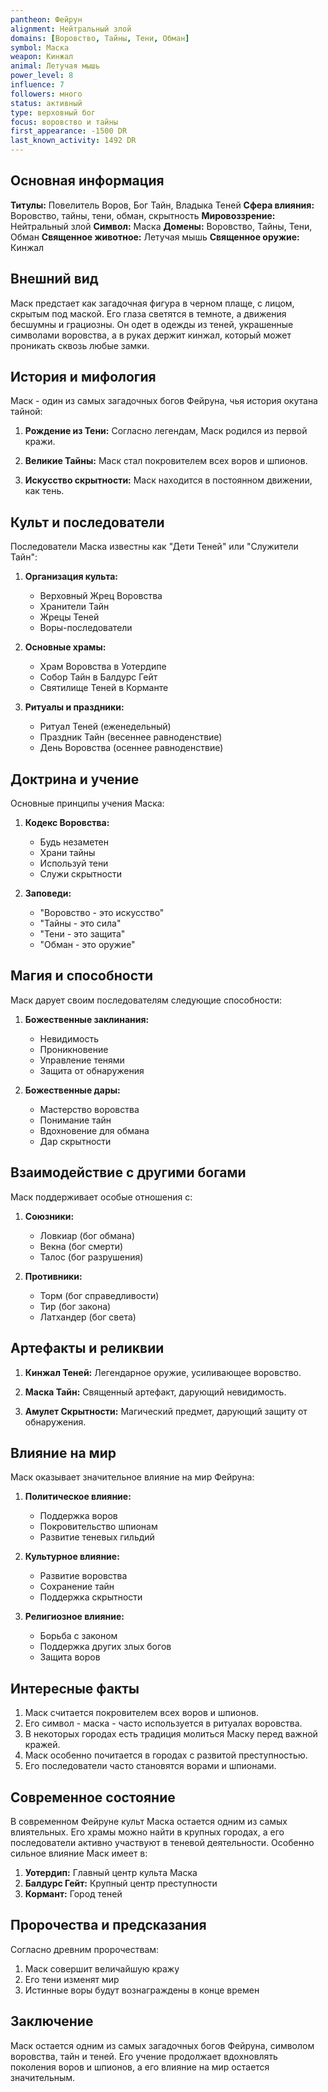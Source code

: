 ```yaml
---
pantheon: Фейрун
alignment: Нейтральный злой
domains: [Воровство, Тайны, Тени, Обман]
symbol: Маска
weapon: Кинжал
animal: Летучая мышь
power_level: 8
influence: 7
followers: много
status: активный
type: верховный бог
focus: воровство и тайны
first_appearance: -1500 DR
last_known_activity: 1492 DR
---
```


## Основная информация

**Титулы:** Повелитель Воров, Бог Тайн, Владыка Теней
**Сфера влияния:** Воровство, тайны, тени, обман, скрытность
**Мировоззрение:** Нейтральный злой
**Символ:** Маска
**Домены:** Воровство, Тайны, Тени, Обман
**Священное животное:** Летучая мышь
**Священное оружие:** Кинжал

## Внешний вид

Маск предстает как загадочная фигура в черном плаще, с лицом, скрытым под маской. Его глаза светятся в темноте, а движения бесшумны и грациозны. Он одет в одежды из теней, украшенные символами воровства, а в руках держит кинжал, который может проникать сквозь любые замки.

## История и мифология

Маск - один из самых загадочных богов Фейруна, чья история окутана тайной:

1. **Рождение из Тени:** Согласно легендам, Маск родился из первой кражи.

2. **Великие Тайны:** Маск стал покровителем всех воров и шпионов.

3. **Искусство скрытности:** Маск находится в постоянном движении, как тень.

## Культ и последователи

Последователи Маска известны как "Дети Теней" или "Служители Тайн":

1. **Организация культа:**

   - Верховный Жрец Воровства
   - Хранители Тайн
   - Жрецы Теней
   - Воры-последователи

2. **Основные храмы:**

   - Храм Воровства в Уотердипе
   - Собор Тайн в Балдурс Гейт
   - Святилище Теней в Корманте

3. **Ритуалы и праздники:**
   - Ритуал Теней (еженедельный)
   - Праздник Тайн (весеннее равноденствие)
   - День Воровства (осеннее равноденствие)

## Доктрина и учение

Основные принципы учения Маска:

1. **Кодекс Воровства:**

   - Будь незаметен
   - Храни тайны
   - Используй тени
   - Служи скрытности

2. **Заповеди:**
   - "Воровство - это искусство"
   - "Тайны - это сила"
   - "Тени - это защита"
   - "Обман - это оружие"

## Магия и способности

Маск дарует своим последователям следующие способности:

1. **Божественные заклинания:**

   - Невидимость
   - Проникновение
   - Управление тенями
   - Защита от обнаружения

2. **Божественные дары:**
   - Мастерство воровства
   - Понимание тайн
   - Вдохновение для обмана
   - Дар скрытности

## Взаимодействие с другими богами

Маск поддерживает особые отношения с:

1. **Союзники:**

   - Ловкиар (бог обмана)
   - Векна (бог смерти)
   - Талос (бог разрушения)

2. **Противники:**
   - Торм (бог справедливости)
   - Тир (бог закона)
   - Латхандер (бог света)

## Артефакты и реликвии

1. **Кинжал Теней:** Легендарное оружие, усиливающее воровство.

2. **Маска Тайн:** Священный артефакт, дарующий невидимость.

3. **Амулет Скрытности:** Магический предмет, дарующий защиту от обнаружения.

## Влияние на мир

Маск оказывает значительное влияние на мир Фейруна:

1. **Политическое влияние:**

   - Поддержка воров
   - Покровительство шпионам
   - Развитие теневых гильдий

2. **Культурное влияние:**

   - Развитие воровства
   - Сохранение тайн
   - Поддержка скрытности

3. **Религиозное влияние:**
   - Борьба с законом
   - Поддержка других злых богов
   - Защита воров

## Интересные факты

1. Маск считается покровителем всех воров и шпионов.
2. Его символ - маска - часто используется в ритуалах воровства.
3. В некоторых городах есть традиция молиться Маску перед важной кражей.
4. Маск особенно почитается в городах с развитой преступностью.
5. Его последователи часто становятся ворами и шпионами.

## Современное состояние

В современном Фейруне культ Маска остается одним из самых влиятельных. Его храмы можно найти в крупных городах, а его последователи активно участвуют в теневой деятельности. Особенно сильное влияние Маск имеет в:

1. **Уотердип:** Главный центр культа Маска
2. **Балдурс Гейт:** Крупный центр преступности
3. **Кормант:** Город теней

## Пророчества и предсказания

Согласно древним пророчествам:

1. Маск совершит величайшую кражу
2. Его тени изменят мир
3. Истинные воры будут вознаграждены в конце времен

## Заключение

Маск остается одним из самых загадочных богов Фейруна, символом воровства, тайн и теней. Его учение продолжает вдохновлять поколения воров и шпионов, а его влияние на мир остается значительным.
